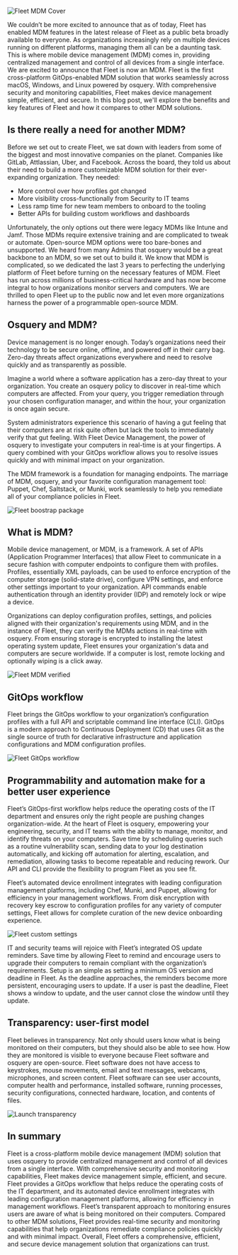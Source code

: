 ![Fleet MDM Cover](../website/assets/images/articles/fleet-mdm-launch-cover-800x450@2x.jpg)

We couldn’t be more excited to announce that as of today, Fleet has enabled MDM features in the latest release of Fleet as a public beta broadly available to everyone. As organizations increasingly rely on multiple devices running on different platforms, managing them all can be a daunting task. This is where mobile device management (MDM) comes in, providing centralized management and control of all devices from a single interface. We are excited to announce that Fleet is now an MDM. Fleet is the first cross-platform GitOps-enabled MDM solution that works seamlessly across macOS, Windows, and Linux powered by osquery. With comprehensive security and monitoring capabilities, Fleet makes device management simple, efficient, and secure. In this blog post, we'll explore the benefits and key features of Fleet and how it compares to other MDM solutions.

## Is there really a need for another MDM?
 
Before we set out to create Fleet, we sat down with leaders from some of the biggest and most innovative companies on the planet. Companies like GitLab, Attlassian, Uber, and Facebook. Across the board, they told us about their need to build a more customizable MDM solution for their ever-expanding organization. They needed:
- More control over how profiles got changed
- More visibility cross-functionally from Security to IT teams
- Less ramp time for new team members to onboard to the tooling
- Better APIs for building custom workflows and dashboards

Unfortunately, the only options out there were legacy MDMs like Intune and Jamf. Those MDMs require extensive training and are complicated to tweak or automate. Open-source MDM options were too bare-bones and unsupported. We heard from many Admins that osquery would be a great backbone to an MDM, so we set out to build it. We know that MDM is complicated, so we dedicated the last 3 years to perfecting the underlying platform of Fleet before turning on the necessary features of MDM. Fleet has run across millions of business-critical hardware and has now become integral to how organizations monitor servers and computers. We are thrilled to open Fleet up to the public now and let even more organizations harness the power of a programmable open-source MDM.  
## Osquery and MDM?

Device management is no longer enough. Today’s organizations need their technology to be secure online, offline, and powered off in their carry bag. Zero-day threats affect organizations everywhere and need to resolve quickly and as transparently as possible.

Imagine a world where a software application has a zero-day threat to your organization. You create an osquery policy to discover in real-time which computers are affected. From your query, you trigger remediation through your chosen configuration manager, and within the hour, your organization is once again secure. 

System administrators experience this scenario of having a gut feeling that their computers are at risk quite often but lack the tools to immediately verify that gut feeling. With Fleet Device Management, the power of osquery to investigate your computers in real-time is at your fingertips. A query combined with your GitOps workflow allows you to resolve issues quickly and with minimal impact on your organization.

The MDM framework is a foundation for managing endpoints. The marriage of MDM, osquery, and your favorite configuration management tool: Puppet, Chef, Saltstack, or Munki, work seamlessly to help you remediate all of your compliance policies in Fleet.

![Fleet boostrap package](../website/assets/images/articles/fleet-mdm-launch-bootstrap-package-800x450@2x.jpg)

## What is MDM?

Mobile device management, or MDM, is a framework. A set of APIs (Application Programmer Interfaces) that allow Fleet to communicate in a secure fashion with computer endpoints to configure them with profiles. Profiles, essentially XML payloads, can be used to enforce encryption of the computer storage (solid-state drive), configure VPN settings, and enforce other settings important to your organization. API commands enable authentication through an identity provider (IDP) and remotely lock or wipe a device.

Organizations can deploy configuration profiles, settings, and policies aligned with their organization's requirements using MDM, and in the instance of Fleet, they can verify the MDMs actions in real-time with osquery. From ensuring storage is encrypted to installing the latest operating system update, Fleet ensures your organization's data and computers are secure worldwide. If a computer is lost, remote locking and optionally wiping is a click away.

![Fleet MDM verified](../website/assets/images/articles/fleet-mdm-launch-verified-800x450@2x.jpg)

## GitOps workflow

Fleet brings the GitOps workflow to your organization’s configuration profiles with a full API and scriptable command line interface (CLI). GitOps is a modern approach to Continuous Deployment (CD) that uses Git as the single source of truth for declarative infrastructure and application configurations and MDM configuration profiles.

![Fleet GitOps workflow](../website/assets/images/articles/fleet-mdm-launch-gitops-flow-800x640.jpg)

## Programmability and automation make for a better user experience

Fleet’s GitOps-first workflow helps reduce the operating costs of the IT department and ensures only the right people are pushing changes organization-wide. At the heart of Fleet is osquery, empowering your engineering, security, and IT teams with the ability to manage, monitor, and identify threats on your computers. Save time by scheduling queries such as a routine vulnerability scan, sending data to your log destination automatically, and kicking off automation for alerting, escalation, and remediation, allowing tasks to become repeatable and reducing rework. Our API and CLI provide the flexibility to program Fleet as you see fit.

Fleet’s automated device enrollment integrates with leading configuration management platforms, including Chef, Munki, and Puppet, allowing for efficiency in your management workflows. From disk encryption with recovery key escrow to configuration profiles for any variety of computer settings, Fleet allows for complete curation of the new device onboarding experience.

![Fleet custom settings](../website/assets/images/articles/fleet-mdm-launch-custom-settings-800x450@2x.jpg)

IT and security teams will rejoice with Fleet’s integrated OS update reminders. Save time by allowing Fleet to remind and encourage users to upgrade their computers to remain compliant with the organization’s requirements. Setup is an simple as setting a minimum OS version and deadline in Fleet. As the deadline approaches, the reminders become more persistent, encouraging users to update. If a user is past the deadline, Fleet shows a window to update, and the user cannot close the window until they update.

## Transparency: user-first model

Fleet believes in transparency. Not only should users know what is being monitored on their computers, but they should also be able to see how. How they are monitored is visible to everyone because Fleet software and osquery are open-source. Fleet software does not have access to keystrokes, mouse movements, email and text messages, webcams, microphones, and screen content. Fleet software can see user accounts, computer health and performance, installed software, running processes, security configurations, connected hardware, location, and contents of files.

![Launch transparency](../website/assets/images/articles/fleet-launch-transparency-800x450@2x.jpg)

## In summary

Fleet is a cross-platform mobile device management (MDM) solution that uses osquery to provide centralized management and control of all devices from a single interface. With comprehensive security and monitoring capabilities, Fleet makes device management simple, efficient, and secure. Fleet provides a GitOps workflow that helps reduce the operating costs of the IT department, and its automated device enrollment integrates with leading configuration management platforms, allowing for efficiency in management workflows. Fleet’s transparent approach to monitoring ensures users are aware of what is being monitored on their computers. Compared to other MDM solutions, Fleet provides real-time security and monitoring capabilities that help organizations remediate compliance policies quickly and with minimal impact. Overall, Fleet offers a comprehensive, efficient, and secure device management solution that organizations can trust.

<meta name="category" value="releases">
<meta name="authorFullName" value="JD Strong">
<meta name="authorGitHubUsername" value="spokanemac">
<meta name="publishedOn" value="2023-04-11">
<meta name="articleTitle" value="Fleet introduces MDM">
<meta name="articleImageUrl" value="../website/assets/images/articles/fleet-mdm-launch-cover-800x450@2x.jpg">
